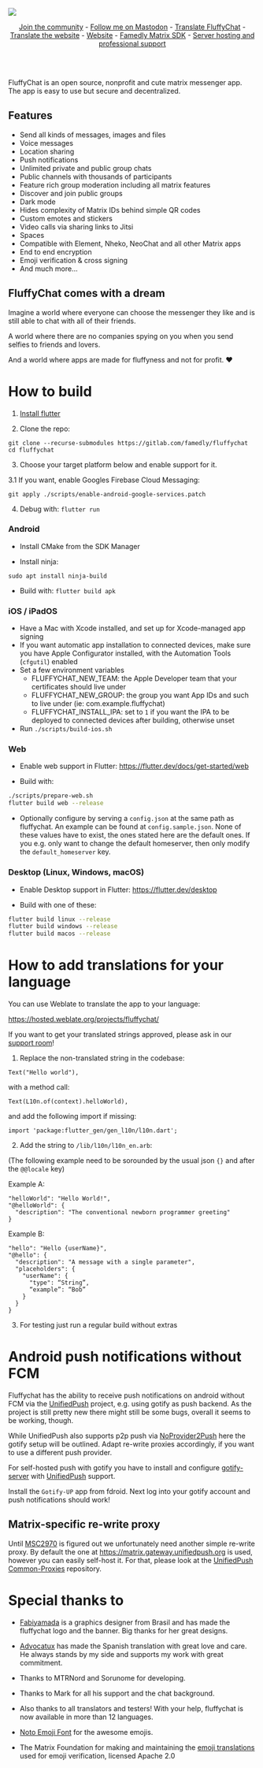 ![](https://i.imgur.com/wi7RlVt.png)

<p align="center">
  <a href="https://matrix.to/#/#fluffychat:matrix.org" target="new">Join the community</a> - <a href="https://metalhead.club/@krille" target="new">Follow me on Mastodon</a> - <a href="https://hosted.weblate.org/projects/fluffychat/" target="new">Translate FluffyChat</a> - <a href="https://gitlab.com/ChristianPauly/fluffychat-website" target="new">Translate the website</a> - <a href="https://fluffychat.im" target="new">Website</a> - <a href="https://gitlab.com/famedly/famedlysdk" target="new">Famedly Matrix SDK</a> - <a href="https://famedly.com/kontakt">Server hosting and professional support</a>
 </p>
<br>
<br>

FluffyChat is an open source, nonprofit and cute matrix messenger app. The app is easy to use but secure and decentralized.

## Features

- Send all kinds of messages, images and files
- Voice messages
- Location sharing
- Push notifications
- Unlimited private and public group chats
- Public channels with thousands of participants
- Feature rich group moderation including all matrix features
- Discover and join public groups
- Dark mode
- Hides complexity of Matrix IDs behind simple QR codes
- Custom emotes and stickers
- Video calls via sharing links to Jitsi
- Spaces
- Compatible with Element, Nheko, NeoChat and all other Matrix apps
- End to end encryption
- Emoji verification & cross signing
- And much more...


## FluffyChat comes with a dream

Imagine a world where everyone can choose the messenger they like and is still able to chat with all of their friends.

A world where there are no companies spying on you when you send selfies to friends and lovers.

And a world where apps are made for fluffyness and not for profit. ♥

# How to build

1. [Install flutter](https://flutter.dev)

2. Clone the repo:
```
git clone --recurse-submodules https://gitlab.com/famedly/fluffychat
cd fluffychat
```

3. Choose your target platform below and enable support for it.

3.1 If you want, enable Googles Firebase Cloud Messaging:

`git apply ./scripts/enable-android-google-services.patch`

4. Debug with: `flutter run`

### Android

* Install CMake from the SDK Manager

* Install ninja:
```
sudo apt install ninja-build
```

* Build with: `flutter build apk`

### iOS / iPadOS

* Have a Mac with Xcode installed, and set up for Xcode-managed app signing
* If you want automatic app installation to connected devices, make sure you have Apple Configurator installed, with the Automation Tools (`cfgutil`) enabled
* Set a few environment variables
    * FLUFFYCHAT_NEW_TEAM: the Apple Developer team that your certificates should live under
    * FLUFFYCHAT_NEW_GROUP: the group you want App IDs and such to live under (ie: com.example.fluffychat)
    * FLUFFYCHAT_INSTALL_IPA: set to `1` if you want the IPA to be deployed to connected devices after building, otherwise unset
* Run `./scripts/build-ios.sh`

### Web

* Enable web support in Flutter: https://flutter.dev/docs/get-started/web

* Build with:
```bash
./scripts/prepare-web.sh
flutter build web --release
```

* Optionally configure by serving a `config.json` at the same path as fluffychat.
  An example can be found at `config.sample.json`. None of these
  values have to exist, the ones stated here are the default ones. If you e.g. only want
  to change the default homeserver, then only modify the `default_homeserver` key.

### Desktop (Linux, Windows, macOS)

* Enable Desktop support in Flutter: https://flutter.dev/desktop

* Build with one of these:
```bash
flutter build linux --release
flutter build windows --release
flutter build macos --release
```


# How to add translations for your language

You can use Weblate to translate the app to your language:

https://hosted.weblate.org/projects/fluffychat/

If you want to get your translated strings approved, please ask in our
<a href="https://matrix.to/#/#fluffychat:matrix.org" target="new">support room</a>!

1. Replace the non-translated string in the codebase:
```
Text("Hello world"),
```
with a method call:
```
Text(L10n.of(context).helloWorld),
```

and add the following import if missing:

```
import 'package:flutter_gen/gen_l10n/l10n.dart';
```

2. Add the string to `/lib/l10n/l10n_en.arb`:

(The following example need to be sorounded by the usual json `{}` and after the `@@locale` key)

Example A:
```
"helloWorld": "Hello World!",
"@helloWorld": {
  "description": "The conventional newborn programmer greeting"
}
```

Example B:
```
"hello": "Hello {userName}",
"@hello": {
  "description": "A message with a single parameter",
  "placeholders": {
    "userName": {
      "type": “String”,
      “example”: “Bob”
    }
  }
}
```

3. For testing just run a regular build without extras

# Android push notifications without FCM
Fluffychat has the ability to receive push notifications on android without FCM via the
[UnifiedPush](https://github.com/UnifiedPush) project, e.g. using gotify as push backend. As the project is still pretty new
there might still be some bugs, overall it seems to be working, though.

While UnifiedPush also supports p2p push via [NoProvider2Push](https://github.com/NoProvider2Push/android)
here the gotify setup will be outlined. Adapt re-write proxies accordingly, if you want to use a different push provider.

For self-hosted push with gotify you have to install and configure [gotify-server](https://github.com/gotify/server)
with [UnifiedPush](https://github.com/UnifiedPush/contrib/blob/main/providers/gotify.md) support.

Install the `Gotify-UP` app from fdroid. Next log into your gotify account and push notifications should work!

## Matrix-specific re-write proxy
Until [MSC2970](https://github.com/matrix-org/matrix-doc/pull/2970) is figured out we unfortunately
need another simple re-write proxy. By default the one at https://matrix.gateway.unifiedpush.org
is used, however you can easily self-host it. For that, please look at the [UnifiedPush Common-Proxies](https://github.com/UnifiedPush/common-proxies)
repository.

# Special thanks to

* <a href="https://github.com/fabiyamada">Fabiyamada</a> is a graphics designer from Brasil and has made the fluffychat logo and the banner. Big thanks for her great designs.

* <a href="https://github.com/advocatux">Advocatux</a> has made the Spanish translation with great love and care. He always stands by my side and supports my work with great commitment.

* Thanks to MTRNord and Sorunome for developing.

* Thanks to Mark for all his support and the chat background.

* Also thanks to all translators and testers! With your help, fluffychat is now available in more than 12 languages.

* <a href="https://github.com/googlefonts/noto-emoji/">Noto Emoji Font</a> for the awesome emojis.

* The Matrix Foundation for making and maintaining the [emoji translations](https://github.com/matrix-org/matrix-doc/blob/main/data-definitions/sas-emoji.json) used for emoji verification, licensed Apache 2.0
